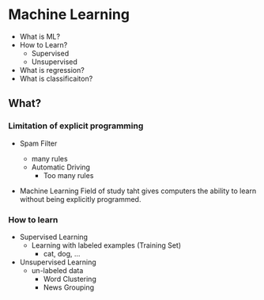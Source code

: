 # Machine Learning


* What is ML?
* How to Learn?
	* Supervised
	* Unsupervised
* What is regression?
* What is classificaiton?


## What?
### Limitation of explicit programming

* Spam Filter
	* many rules
	* Automatic Driving
		* Too many rules

* Machine Learning
Field of study taht gives computers the ability to learn without being explicitly programmed.

### How to learn
* Supervised Learning
	* Learning with labeled examples (Training Set)
		* cat, dog, ...	
* Unsupervised Learning
	* un-labeled data
		* Word Clustering
		* News Grouping